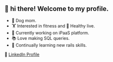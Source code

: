 ## 👋 hi there! Welcome to my profile.
- :dog: Dog mom.
- :weight_lifting: Interested in fitness and 🌱 Healthy live.
-  🔭 Currently working on iPaaS platform.
-  :books: Love making SQL queries. 
-  :brain: Continually learning new rails skills.
  
💼 [LinkedIn Profile](https://www.linkedin.com/in/sandra-arango-winograd-3b5757154/)
